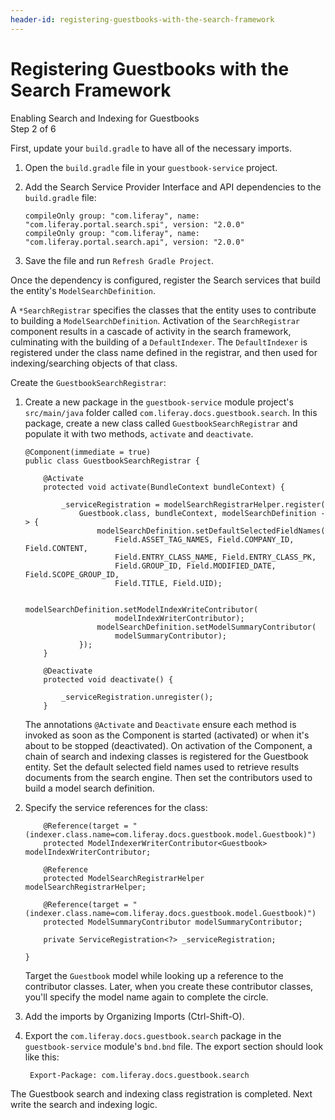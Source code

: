 ```yaml
---
header-id: registering-guestbooks-with-the-search-framework
---
```


# Registering Guestbooks with the Search Framework

<div class="learn-path-step">
    <p>Enabling Search and Indexing for Guestbooks<br>Step 2 of 6</p>
</div>

First, update your `build.gradle` to have all of the necessary imports.

1.  Open the `build.gradle` file in your `guestbook-service` project.

2.  Add the Search Service Provider Interface and API dependencies to the
	`build.gradle` file:

        compileOnly group: "com.liferay", name: "com.liferay.portal.search.spi", version: "2.0.0"
		compileOnly group: "com.liferay", name: "com.liferay.portal.search.api", version: "2.0.0"

3.  Save the file and run `Refresh Gradle Project`.

Once the dependency is configured, register the Search services that build the
entity's `ModelSearchDefinition`.

A `*SearchRegistrar` specifies the classes that the entity uses to contribute to
building a `ModelSearchDefinition`. Activation of the `SearchRegistrar`
component results in a cascade of activity in the search framework, culminating
with the building of a `DefaultIndexer`. The `DefaultIndexer` is registered
under the class name defined in the registrar, and then used for
indexing/searching objects of that class.

Create the `GuestbookSearchRegistrar`:

1.  Create a new package in the `guestbook-service` module project's
    `src/main/java` folder called `com.liferay.docs.guestbook.search`. In this
    package, create a new class called `GuestbookSearchRegistrar` and populate
    it with two methods, `activate` and `deactivate`.

        @Component(immediate = true)
        public class GuestbookSearchRegistrar {

            @Activate
            protected void activate(BundleContext bundleContext) {

                _serviceRegistration = modelSearchRegistrarHelper.register(
                    Guestbook.class, bundleContext, modelSearchDefinition -> {
                        modelSearchDefinition.setDefaultSelectedFieldNames(
                            Field.ASSET_TAG_NAMES, Field.COMPANY_ID, Field.CONTENT,
                            Field.ENTRY_CLASS_NAME, Field.ENTRY_CLASS_PK,
                            Field.GROUP_ID, Field.MODIFIED_DATE, Field.SCOPE_GROUP_ID,
                            Field.TITLE, Field.UID);

                        modelSearchDefinition.setModelIndexWriteContributor(
                            modelIndexWriterContributor);
                        modelSearchDefinition.setModelSummaryContributor(
                            modelSummaryContributor);
                    });
            }

            @Deactivate
            protected void deactivate() {

                _serviceRegistration.unregister();
            }

    The annotations `@Activate` and `Deactivate` ensure each method is invoked
    as soon as the Component is started (activated) or when it's about to be
    stopped (deactivated). On activation of the Component, a chain of search and
    indexing classes is registered for the Guestbook entity. Set the default
    selected field names used to retrieve results documents from the search
    engine. Then set the contributors used to build a model search definition.

2.  Specify the service references for the class:

            @Reference(target = "(indexer.class.name=com.liferay.docs.guestbook.model.Guestbook)")
            protected ModelIndexerWriterContributor<Guestbook> modelIndexWriterContributor;

            @Reference
            protected ModelSearchRegistrarHelper modelSearchRegistrarHelper;

            @Reference(target = "(indexer.class.name=com.liferay.docs.guestbook.model.Guestbook)")
            protected ModelSummaryContributor modelSummaryContributor;

            private ServiceRegistration<?> _serviceRegistration;

        }

    Target the `Guestbook` model while looking up a reference to the contributor
    classes. Later, when you create these contributor classes, you'll specify
    the model name again to complete the circle.

3.  Add the imports by Organizing Imports (Ctrl-Shift-O). 

4. Export the `com.liferay.docs.guestbook.search` package in the 
    `guestbook-service` module's `bnd.bnd` file. The export section should look
    like this: 

        Export-Package: com.liferay.docs.guestbook.search

The Guestbook search and indexing class registration is completed. Next write
the search and indexing logic.
